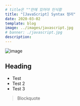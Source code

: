 ```yaml
---
# title은 ""안에 있어야 인식함
title: "[JavaScript] Syntax 정리"
date: 2020-03-02
template: blog
image: ../images/javascript.jpg
# banner: ./javascript.jpg
description:
---
```


![image](./image.jpg)


## Heading

 - Test
 - Test 2
 - Test 3

>Blockquote

